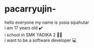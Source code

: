 # pacarryujin-
hello everyone my name is yosia sipahutar
<br>
i am 17 years old ✔️
<br>
i school in  SMK YADIKA 2 🧑‍🎓
<br>
i want to be a software developer 💻

